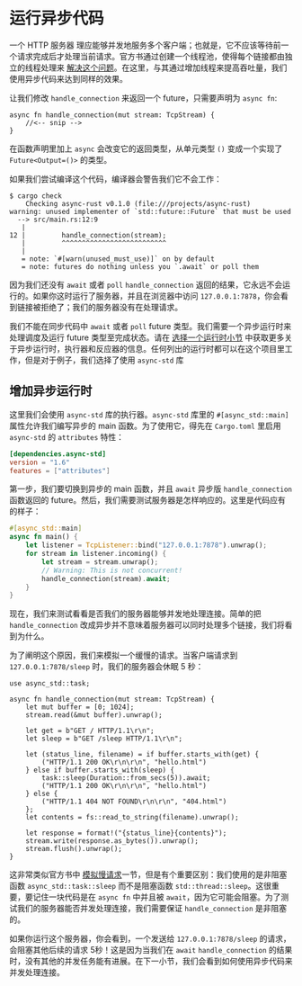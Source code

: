 # 运行异步代码

一个 HTTP 服务器 理应能够并发地服务多个客户端；也就是，它不应该等待前一个请求完成后才处理当前请求。官方书通过创建一个线程池，使得每个链接都由独立的线程处理来 [解决这个问题](https://doc.rust-lang.org/book/ch20-02-multithreaded.html#turning-our-single-threaded-server-into-a-multithreaded-server)。在这里，与其通过增加线程来提高吞吐量，我们使用异步代码来达到同样的效果。

让我们修改 `handle_connection` 来返回一个 future，只需要声明为 `async fn`:

```rust,ignore
async fn handle_connection(mut stream: TcpStream) {
    //<-- snip -->
}
```

在函数声明里加上 `async` 会改变它的返回类型，从单元类型 `()` 变成一个实现了 `Future<Output=()>` 的类型。

如果我们尝试编译这个代码，编译器会警告我们它不会工作：

```console
$ cargo check
    Checking async-rust v0.1.0 (file:///projects/async-rust)
warning: unused implementer of `std::future::Future` that must be used
  --> src/main.rs:12:9
   |
12 |         handle_connection(stream);
   |         ^^^^^^^^^^^^^^^^^^^^^^^^^^
   |
   = note: `#[warn(unused_must_use)]` on by default
   = note: futures do nothing unless you `.await` or poll them
```

因为我们还没有 `await` 或者 `poll` `handle_connection` 返回的结果，它永远不会运行的。如果你这时运行了服务器，并且在浏览器中访问 `127.0.0.1:7878`，你会看到链接被拒绝了；我们的服务器没有在处理请求。

我们不能在同步代码中  `await` 或者  `poll` future 类型。我们需要一个异步运行时来处理调度及运行 future 类型至完成状态。请在 [选择一个运行时小节](../08_ecosystem/00_chapter.md) 中获取更多关于异步运行时，执行器和反应器的信息。任何列出的运行时都可以在这个项目里工作，但是对于例子，我们选择了使用 `async-std` 库

## 增加异步运行时

这里我们会使用 `async-std` 库的执行器。`async-std` 库里的 `#[async_std::main]` 属性允许我们编写异步的 main 函数。为了使用它，得先在 `Cargo.toml` 里启用 `async-std` 的 `attributes` 特性：

```toml
[dependencies.async-std]
version = "1.6"
features = ["attributes"]
```

第一步，我们要切换到异步的 main 函数，并且 `await` 异步版 `handle_connection` 函数返回的 future。然后，我们需要测试服务器是怎样响应的。这里是代码应有的样子：

```rust
#[async_std::main]
async fn main() {
    let listener = TcpListener::bind("127.0.0.1:7878").unwrap();
    for stream in listener.incoming() {
        let stream = stream.unwrap();
        // Warning: This is not concurrent!
        handle_connection(stream).await;
    }
}
```

现在，我们来测试看看是否我们的服务器能够并发地处理连接。简单的把 `handle_connection` 改成异步并不意味着服务器可以同时处理多个链接，我们将看到为什么。

为了阐明这个原因，我们来模拟一个缓慢的请求。当客户端请求到 `127.0.0.1:7878/sleep` 时，我们的服务器会休眠 5 秒：

```rust,ignore
use async_std::task;

async fn handle_connection(mut stream: TcpStream) {
    let mut buffer = [0; 1024];
    stream.read(&mut buffer).unwrap();

    let get = b"GET / HTTP/1.1\r\n";
    let sleep = b"GET /sleep HTTP/1.1\r\n";

    let (status_line, filename) = if buffer.starts_with(get) {
        ("HTTP/1.1 200 OK\r\n\r\n", "hello.html")
    } else if buffer.starts_with(sleep) {
        task::sleep(Duration::from_secs(5)).await;
        ("HTTP/1.1 200 OK\r\n\r\n", "hello.html")
    } else {
        ("HTTP/1.1 404 NOT FOUND\r\n\r\n", "404.html")
    };
    let contents = fs::read_to_string(filename).unwrap();

    let response = format!("{status_line}{contents}");
    stream.write(response.as_bytes()).unwrap();
    stream.flush().unwrap();
}
```

这非常类似官方书中 [模拟慢请求](https://doc.rust-lang.org/book/ch20-02-multithreaded.html#simulating-a-slow-request-in-the-current-server-implementation)一节，但是有个重要区别：我们使用的是非阻塞函数 `async_std::task::sleep` 而不是阻塞函数 `std::thread::sleep`。这很重要，要记住一块代码是在 `async fn` 中并且被 `await`，因为它可能会阻塞。为了测试我们的服务器能否并发处理连接，我们需要保证 `handle_connection` 是非阻塞的。

如果你运行这个服务器，你会看到，一个发送给 `127.0.0.1:7878/sleep` 的请求，会阻塞其他后续的请求 5秒！这是因为当我们在 `await` `handle_connection` 的结果时，没有其他的并发任务能有进展。在下一小节，我们会看到如何使用异步代码来并发处理连接。
